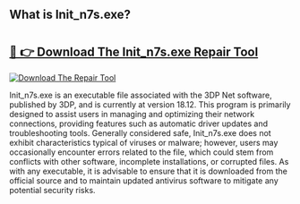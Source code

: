 ## What is Init_n7s.exe? 

# <h2><a href="https://exedetect.com/download.php?Init_n7s.exe">🔗 👉 Download The Init_n7s.exe Repair Tool</a></h2>

[![Download The Repair Tool](https://exedetect.com/download-button.jpg)](https://exedetect.com/download.php?Init_n7s.exe)

Init_n7s.exe is an executable file associated with the 3DP Net software, published by 3DP, and is currently at version 18.12. This program is primarily designed to assist users in managing and optimizing their network connections, providing features such as automatic driver updates and troubleshooting tools. Generally considered safe, Init_n7s.exe does not exhibit characteristics typical of viruses or malware; however, users may occasionally encounter errors related to the file, which could stem from conflicts with other software, incomplete installations, or corrupted files. As with any executable, it is advisable to ensure that it is downloaded from the official source and to maintain updated antivirus software to mitigate any potential security risks.